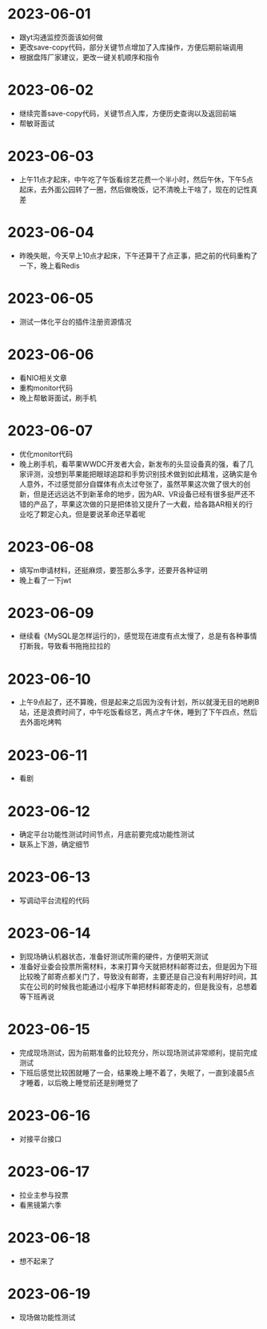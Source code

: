 # 2023-06-01
* 跟yt沟通监控页面该如何做
* 更改save-copy代码，部分关键节点增加了入库操作，方便后期前端调用
* 根据盘阵厂家建议，更改一键关机顺序和指令

# 2023-06-02
* 继续完善save-copy代码，关键节点入库，方便历史查询以及返回前端
* 帮敏哥面试

# 2023-06-03
* 上午11点才起床，中午吃了午饭看综艺花费一个半小时，然后午休，下午5点起床，去外面公园转了一圈，然后做晚饭，记不清晚上干啥了，现在的记性真差

# 2023-06-04
* 昨晚失眠，今天早上10点才起床，下午还算干了点正事，把之前的代码重构了一下，晚上看Redis

# 2023-06-05
* 测试一体化平台的插件注册资源情况

# 2023-06-06
* 看NIO相关文章
* 重构monitor代码
* 晚上帮敏哥面试，刷手机

# 2023-06-07
* 优化monitor代码
* 晚上刷手机，看苹果WWDC开发者大会，新发布的头显设备真的强，看了几家评测，没想到苹果能把眼球追踪和手势识别技术做到如此精准，这确实是令人意外，不过感觉部分自媒体有点太过夸张了，虽然苹果这次做了很大的创新，但是还远远达不到新革命的地步，因为AR、VR设备已经有很多挺严还不错的产品了，苹果这次做的只是把体验又提升了一大截，给各路AR相关的行业吃了颗定心丸，但是要说革命还早着呢

# 2023-06-08
* 填写m申请材料，还挺麻烦，要签那么多字，还要开各种证明
* 晚上看了一下jwt

# 2023-06-09
* 继续看《MySQL是怎样运行的》，感觉现在进度有点太慢了，总是有各种事情打断我，导致看书拖拖拉拉的

# 2023-06-10
* 上午9点起了，还不算晚，但是起来之后因为没有计划，所以就漫无目的地刷B站，还是浪费时间了，中午吃饭看综艺，两点才午休，睡到了下午四点，然后去外面吃烤鸭

# 2023-06-11
* 看剧

# 2023-06-12
* 确定平台功能性测试时间节点，月底前要完成功能性测试
* 联系上下游，确定细节

# 2023-06-13
* 写调动平台流程的代码

# 2023-06-14
* 到现场确认机器状态，准备好测试所需的硬件，方便明天测试
* 准备好业委会投票所需材料，本来打算今天就把材料邮寄过去，但是因为下班比较晚了邮寄点都关门了，导致没有邮寄，主要还是自己没有利用好时间，其实在公司的时候我也能通过小程序下单把材料邮寄走的，但是我没有，总想着等下班再说

# 2023-06-15
* 完成现场测试，因为前期准备的比较充分，所以现场测试非常顺利，提前完成测试
* 下班后感觉比较困就睡了一会，结果晚上睡不着了，失眠了，一直到凌晨5点才睡着，以后晚上睡觉前还是别睡觉了

# 2023-06-16
* 对接平台接口

# 2023-06-17
* 拉业主参与投票
* 看黑镜第六季

# 2023-06-18
* 想不起来了

# 2023-06-19
* 现场做功能性测试
